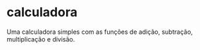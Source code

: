 # calculadora
 Uma calculadora simples com as funções de adição, subtração, multiplicação e divisão.
